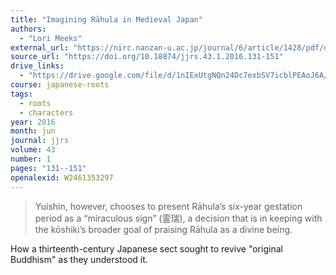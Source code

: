 ```yaml
---
title: "Imagining Rāhula in Medieval Japan"
authors:
  - "Lori Meeks"
external_url: "https://nirc.nanzan-u.ac.jp/journal/6/article/1428/pdf/download"
source_url: "https://doi.org/10.18874/jjrs.43.1.2016.131-151"
drive_links:
  - "https://drive.google.com/file/d/1nIExUtgNQn24Dc7exbSV7icblPEAoJ6A/view?usp=drivesdk"
course: japanese-roots
tags:
  - roots
  - characters
year: 2016
month: jun
journal: jjrs
volume: 43
number: 1
pages: "131--151"
openalexid: W2461353297
---
```


> Yuishin, however, chooses to present Rāhula’s six-year gestation period as a “miraculous sign” (霊瑞), a decision that is in keeping with the kōshiki’s broader goal of praising Rāhula as a divine being.

How a thirteenth-century Japanese sect sought to revive "original Buddhism" as they understood it.
